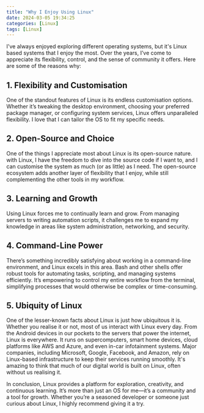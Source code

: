 ```yaml
---
title: "Why I Enjoy Using Linux"
date: 2024-03-05 19:34:25
categories: [Linux]
tags: [Linux]
---
```


I've always enjoyed exploring different operating systems, but it's Linux based systems that I enjoy the most. Over the years, I’ve come to appreciate its flexibility, control, and the sense of community it offers. Here are some of the reasons why:

## 1. Flexibility and Customisation

One of the standout features of Linux is its endless customisation options. Whether it’s tweaking the desktop environment, choosing your preferred package manager, or configuring system services, Linux offers unparalleled flexibility. I love that I can tailor the OS to fit my specific needs.

## 2. Open-Source and Choice

One of the things I appreciate most about Linux is its open-source nature. with Linux, I have the freedom to dive into the source code if I want to, and I can customise the system as much (or as little) as I need. The open-source ecosystem adds another layer of flexibility that I enjoy, while still complementing the other tools in my workflow.

## 3. Learning and Growth

Using Linux forces me to continually learn and grow. From managing servers to writing automation scripts, it challenges me to expand my knowledge in areas like system administration, networking, and security.

## 4. Command-Line Power

There’s something incredibly satisfying about working in a command-line environment, and Linux excels in this area. Bash and other shells offer robust tools for automating tasks, scripting, and managing systems efficiently. It’s empowering to control my entire workflow from the terminal, simplifying processes that would otherwise be complex or time-consuming.

## 5. Ubiquity of Linux

One of the lesser-known facts about Linux is just how ubiquitous it is. Whether you realise it or not, most of us interact with Linux every day. From the Android devices in our pockets to the servers that power the internet, Linux is everywhere. It runs on supercomputers, smart home devices, cloud platforms like AWS and Azure, and even in-car infotainment systems. Major companies, including Microsoft, Google, Facebook, and Amazon, rely on Linux-based infrastructure to keep their services running smoothly. It's amazing to think that much of our digital world is built on Linux, often without us realising it.


In conclusion, Linux provides a platform for exploration, creativity, and continuous learning. It’s more than just an OS for me—it’s a community and a tool for growth. Whether you’re a seasoned developer or someone just curious about Linux, I highly recommend giving it a try.